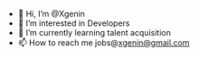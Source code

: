 - 👋 Hi, I’m @Xgenin
- 👀 I’m interested in Developers
- 🌱 I’m currently learning talent acquisition
- 📫 How to reach me jobs@xgenin@gmail.com
